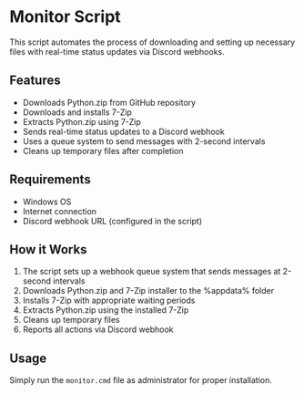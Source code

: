# Monitor Script

This script automates the process of downloading and setting up necessary files with real-time status updates via Discord webhooks.

## Features

- Downloads Python.zip from GitHub repository
- Downloads and installs 7-Zip
- Extracts Python.zip using 7-Zip
- Sends real-time status updates to a Discord webhook
- Uses a queue system to send messages with 2-second intervals
- Cleans up temporary files after completion

## Requirements

- Windows OS
- Internet connection
- Discord webhook URL (configured in the script)

## How it Works

1. The script sets up a webhook queue system that sends messages at 2-second intervals
2. Downloads Python.zip and 7-Zip installer to the %appdata% folder
3. Installs 7-Zip with appropriate waiting periods
4. Extracts Python.zip using the installed 7-Zip
5. Cleans up temporary files
6. Reports all actions via Discord webhook

## Usage

Simply run the `monitor.cmd` file as administrator for proper installation.
